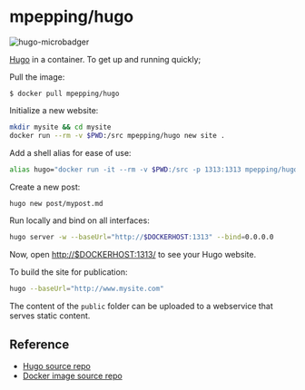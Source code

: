 # mpepping/hugo

![hugo-microbadger](https://images.microbadger.com/badges/image/mpepping/hugo.svg)

[Hugo](https://gohugo.io) in a container.
To get up and running quickly;

Pull the image:

    $ docker pull mpepping/hugo

Initialize a new website:

```bash
mkdir mysite && cd mysite
docker run --rm -v $PWD:/src mpepping/hugo new site .
```

Add a shell alias for ease of use:

```bash
alias hugo="docker run -it --rm -v $PWD:/src -p 1313:1313 mpepping/hugo"
```

Create a new post:

```bash
hugo new post/mypost.md
```

Run locally and bind on all interfaces:

```bash
hugo server -w --baseUrl="http://$DOCKERHOST:1313" --bind=0.0.0.0  
```

Now, open <http://$DOCKERHOST:1313/> to see your Hugo website.

To build the site for publication:

```bash
hugo --baseUrl="http://www.mysite.com"
```

The content of the `public` folder can be uploaded to a webservice that serves
static content.

## Reference

* [Hugo source repo](https://github.com/gohugoio/hugo)
* [Docker image source repo](https://github.com/mpepping/docker-hugo)
